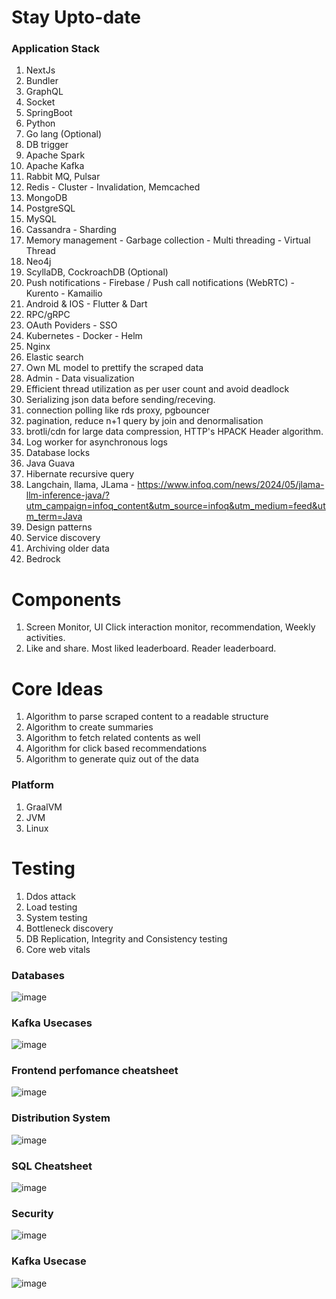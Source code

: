 # Stay Upto-date

### Application Stack
1. NextJs
2. Bundler
3. GraphQL
4. Socket
5. SpringBoot
6. Python
7. Go lang (Optional)
8. DB trigger
9. Apache Spark
10. Apache Kafka
11. Rabbit MQ, Pulsar
12. Redis - Cluster - Invalidation, Memcached
13. MongoDB
14. PostgreSQL
15. MySQL
16. Cassandra - Sharding
17. Memory management - Garbage collection - Multi threading - Virtual Thread
18. Neo4j
19. ScyllaDB, CockroachDB (Optional)
20. Push notifications - Firebase / Push call notifications (WebRTC) - Kurento - Kamailio
21. Android & IOS - Flutter & Dart
22. RPC/gRPC
23. OAuth Poviders - SSO
24. Kubernetes - Docker - Helm
25. Nginx
26. Elastic search
27. Own ML model to prettify the scraped data
28. Admin - Data visualization
29. Efficient thread utilization as per user count and avoid deadlock
30. Serializing json data before sending/receving.
31. connection polling like rds proxy, pgbouncer
32. pagination, reduce n+1 query by join and denormalisation
33. brotli/cdn for large data compression, HTTP's HPACK Header algorithm.
34. Log worker for asynchronous logs
35. Database locks
36. Java Guava
37. Hibernate recursive query
38. Langchain, llama, JLama - https://www.infoq.com/news/2024/05/jlama-llm-inference-java/?utm_campaign=infoq_content&utm_source=infoq&utm_medium=feed&utm_term=Java
39. Design patterns
40. Service discovery
41. Archiving older data
42. Bedrock

# Components
1. Screen Monitor, UI Click interaction monitor, recommendation, Weekly activities.
2. Like and share. Most liked leaderboard. Reader leaderboard.

# Core Ideas
1. Algorithm to parse scraped content to a readable structure
2. Algorithm to create summaries
3. Algorithm to fetch related contents as well
4. Algorithm for click based recommendations
5. Algorithm to generate quiz out of the data

### Platform
1. GraalVM
2. JVM
3. Linux

# Testing
1. Ddos attack
2. Load testing
3. System testing
4. Bottleneck discovery
5. DB Replication, Integrity and Consistency testing
6. Core web vitals

### Databases
![image](https://github.com/user-attachments/assets/f8c77602-35d3-4985-b71b-53c1fc8ad9c9)

### Kafka Usecases
![image](https://github.com/user-attachments/assets/6f5a7445-9a8e-487b-addc-e3339a3e9921)

### Frontend perfomance cheatsheet
![image](https://github.com/user-attachments/assets/80979569-2c04-4888-bae3-83825f27c670)

### Distribution System
![image](https://github.com/user-attachments/assets/384b14a2-c39d-4fcf-9d3a-7b6c1ea43a80)

### SQL Cheatsheet
![image](https://github.com/user-attachments/assets/9d99eae2-f3d3-4d35-9fff-798d7b074991)

### Security
![image](https://github.com/user-attachments/assets/25a5fd8c-dd24-45a2-8665-dfdb3246df8e)

### Kafka Usecase
![image](https://github.com/user-attachments/assets/a06c4642-d6d1-427e-910a-1e06ca002f98)
